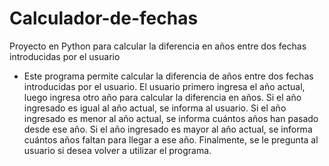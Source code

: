 # Calculador-de-fechas
Proyecto en Python para calcular la diferencia en años entre dos fechas introducidas por el usuario


- Este programa permite calcular la diferencia de años entre dos fechas introducidas por el usuario. 
El usuario primero ingresa el año actual, luego ingresa otro año para calcular la diferencia en años. 
Si el año ingresado es igual al año actual, se informa al usuario. Si el año ingresado es menor al año actual, 
se informa cuántos años han pasado desde ese año. Si el año ingresado es mayor al año actual, 
se informa cuántos años faltan para llegar a ese año. Finalmente, se le pregunta al usuario si desea volver a utilizar el programa.
